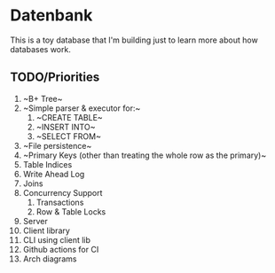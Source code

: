 # Datenbank

This is a toy database that I'm building just to learn more about how databases work.

## TODO/Priorities

1) ~B+ Tree~
2) ~Simple parser & executor for:~
    1) ~CREATE TABLE~
    2) ~INSERT INTO~
    3) ~SELECT FROM~
3) ~File persistence~
4) ~Primary Keys (other than treating the whole row as the primary)~
5) Table Indices
6) Write Ahead Log
7) Joins
8) Concurrency Support
    1) Transactions
    2) Row & Table Locks
9) Server
10) Client library
11) CLI using client lib
12) Github actions for CI
13) Arch diagrams
